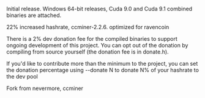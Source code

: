 Initial release. Windows 64-bit releases, Cuda 9.0 and Cuda 9.1 combined binaries are attached.

22% increased hashrate, ccminer-2.2.6. optimized for ravencoin

There is a 2% dev donation fee for the compiled binaries to support ongoing development of this project. You can opt out of the donation by compiling from source yourself (the donation fee is in donate.h).

If you'd like to contribute more than the minimum to the project, you can set the donation percentage using --donate N to donate N% of your hashrate to the dev pool 


Fork from nevermore, ccminer
